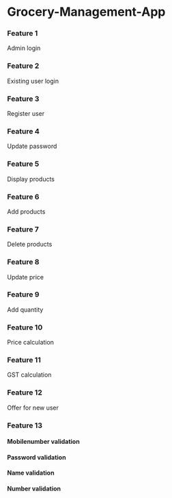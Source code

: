 # Grocery-Management-App
### Feature 1
Admin login
### Feature 2
Existing user login
### Feature 3
Register user
### Feature 4
Update password
### Feature 5
Display products
### Feature 6
Add products
### Feature 7
Delete products
### Feature 8
Update price
### Feature 9
Add quantity
### Feature 10
Price calculation
### Feature 11
GST calculation
### Feature 12
Offer for new user
### Feature 13
#### Mobilenumber validation
#### Password validation
#### Name validation
#### Number validation

